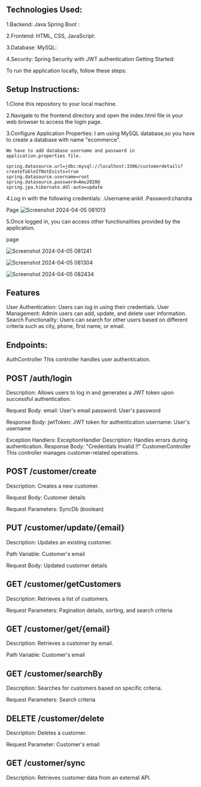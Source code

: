 ## Technologies Used:

1.Backend: Java Spring Boot :

2.Frontend: HTML, CSS, JavaScript:

3.Database: MySQL:

4.Security: Spring Security with JWT authentication
  Getting Started:

To run the application locally, follow these steps:

## Setup Instructions:

1.Clone this repository to your local machine.

2.Navigate to the frontend directory and open the index.html file in your web browser to access 
  the login page.

3.Configure Application Properties:
    I am using MySQL database,so you have to create a database with name "ecommerce".
     
    We have to add database username and password in application.properties file.
    
    spring.datasource.url=jdbc:mysql://localhost:3306/customerdetails? 
    createTableIfNotExists=true
    spring.datasource.username=root
    spring.datasource.password=Amu2020@
    spring.jpa.hibernate.ddl-auto=update

4.Log in with the following credentials:
  .Username:ankit
  .Password:chandra

  Page
  ![Screenshot 2024-04-05 081013](https://github.com/ankitchandra99/SunBase/assets/126271360/2f6b4f14-c726-4d3e-9683-995867b1a7a6)

5.Once logged in, you can access other functionalities provided by the application.

  page

  ![Screenshot 2024-04-05 081241](https://github.com/ankitchandra99/SunBase/assets/126271360/6b961bd5-470d-490c-b1cf-31db552f6983)


![Screenshot 2024-04-05 081304](https://github.com/ankitchandra99/SunBase/assets/126271360/3e5ed305-d3d9-4aa5-851c-01d3222e18ce)


![Screenshot 2024-04-05 082434](https://github.com/ankitchandra99/SunBase/assets/126271360/94855821-5528-4514-a3f7-39a42d185047)



## Features
User Authentication: Users can log in using their credentials.
User Management: Admin users can add, update, and delete user information.
Search Functionality: Users can search for other users based on different criteria such as city, phone, first name, or email.

## Endpoints:
AuthController
This controller handles user authentication.


## POST /auth/login

Description: Allows users to log in and generates a JWT token upon successful authentication.

Request Body:
email: User's email
password: User's password

Response Body:
jwtToken: JWT token for authentication
username: User's username

Exception Handlers:
ExceptionHandler
Description: Handles errors during authentication.
Response Body: "Credentials Invalid !!"
CustomerController
This controller manages customer-related operations.


## POST /customer/create

Description: Creates a new customer.

Request Body: Customer details

Request Parameters: SyncDb (boolean)

## PUT /customer/update/{email}

Description: Updates an existing customer.

Path Variable: Customer's email

Request Body: Updated customer details

## GET /customer/getCustomers
Description: Retrieves a list of customers.

Request Parameters: Pagination details, sorting, and search criteria

## GET /customer/get/{email}
Description: Retrieves a customer by email.

Path Variable: Customer's email

## GET /customer/searchBy
Description: Searches for customers based on specific criteria.

Request Parameters: Search criteria

## DELETE /customer/delete
Description: Deletes a customer.

Request Parameter: Customer's email

## GET /customer/sync
Description: Retrieves customer data from an external API.
